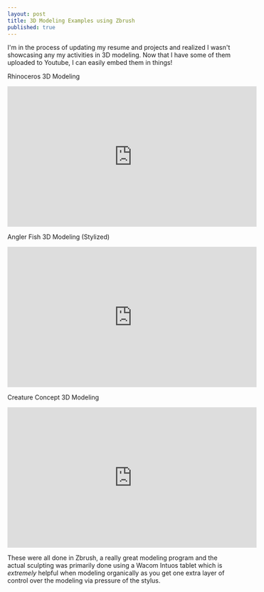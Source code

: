 ```yaml
---
layout: post
title: 3D Modeling Examples using Zbrush
published: true
---
```


I'm in the process of updating my resume and projects and realized I wasn't showcasing any my activities in 3D modeling.  Now that I have some of them uploaded to Youtube, I can easily embed them in things!

Rhinoceros 3D Modeling
<iframe width="560" height="315" src="https://www.youtube.com/embed/CUMHwmWj0Rk" frameborder="0" allow="autoplay; encrypted-media" allowfullscreen></iframe>

Angler Fish 3D Modeling (Stylized)
<iframe width="560" height="315" src="https://www.youtube.com/embed/NMH0dEk7ph8" frameborder="0" allow="autoplay; encrypted-media" allowfullscreen></iframe>

Creature Concept 3D Modeling 
<iframe width="560" height="315" src="https://www.youtube.com/embed/hE9cdJuAWp8" frameborder="0" allow="autoplay; encrypted-media" allowfullscreen></iframe>

These were all done in Zbrush, a really great modeling program and the actual sculpting was primarily done using a Wacom Intuos tablet which is *extremely* helpful when modeling organically as you get one extra layer of control over the modeling via pressure of the stylus.

